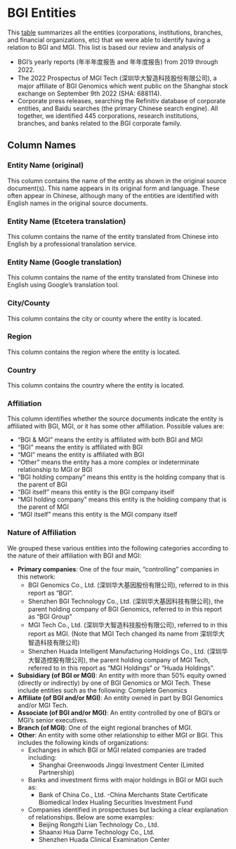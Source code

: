 # BGI Entities
This [table](https://github.com/georgetown-cset/bgi_entities/blob/0eaea73ff6207f3fc5058f93b9fc4abbe81bf127/BGI_Entity_List.csv) summarizes all the entities (corporations, institutions, branches, and financial organizations, etc) that we were able to identify having a relation to BGI and MGI.  This list is based our review and analysis of
- BGI’s yearly reports (年半年度报告 and 年年度报告) from 2019 through 2022.
- The 2022 Prospectus of MGI Tech (深圳华大智造科技股份有限公司), a major affiliate of BGI Genomics which went public on the Shanghai stock exchange on September 9th 2022 (SHA: 688114).   
- Corporate press releases, searching the Refinitiv database of corporate entities, and Baidu searches (the primary Chinese search engine). 
All together, we identified 445 corporations, research institutions, branches, and banks related to the BGI corporate family. 

## Column Names

### Entity Name (original)
This column contains the name of the entity as shown in the original source document(s).  This name appears in its original form and language.  These often appear in Chinese, although many of the entities are identified with English names in the original source documents.

### Entity Name (Etcetera translation)
This column contains the name of the entity translated from Chinese into English by a professional translation service.

### Entity Name (Google translation) 
This column contains the name of the entity translated from Chinese into English using Google’s translation tool.

### City/County
This column contains the city or county where the entity is located.

### Region
This column contains the region where the entity is located.

### Country
This column contains the country where the entity is located.

### Affiliation
This column identifies whether the source documents indicate the entity is affiliated with BGI, MGI, or it has some other affiliation.  Possible values are:
- “BGI & MGI” means the entity is affiliated with both BGI and MGI
- “BGI” means the entity is affiliated with BGI
- “MGI” means the entity is affiliated with BGI
- “Other” means the entity has a more complex or indeterminate relationship to MGI or BGI
- “BGI holding company” means this entity is the holding company that is the parent of BGI
- “BGI itself” means this entity is the BGI company itself
- “MGI holding company” means this entity is the holding company that is the parent of MGI
- “MGI itself” means this entity is the MGI company itself

### Nature of Affiliation
We grouped these various entities into the following categories according to the nature of their affiliation with BGI and MGI:
- **Primary companies**:  One of the four main, “controlling” companies in this network:
  * BGI Genomics Co., Ltd.  (深圳华大基因股份有限公司), referred to in this report as “BGI”.
  * Shenzhen BGI Technology Co., Ltd.  (深圳华大基因科技有限公司), the parent holding company of BGI Genomics, referred to in this report as “BGI Group”
  * MGI Tech Co., Ltd. (深圳华大智造科技股份有限公司), referred to in this report as MGI.  (Note that MGI Tech changed its name from 深圳华大智造科技有限公司)
  * Shenzhen Huada Intelligent Manufacturing Holdings Co., Ltd. (深圳华大智造控股有限公司), the parent holding company of MGI Tech, referred to in this report as “MGI Holdings” or “Huada Holdings”.
- **Subsidiary (of BGI or MGI)**: An entity with more than 50% equity owned (directly or indirectly) by one of BGI Genomics or MGI Tech. These include entities such as the following:
Complete Genomics
- **Affiliate (of BGI and/or MGI)**: An entity owned in part by BGI Genomics and/or MGI Tech.
- **Associate (of BGI and/or MGI)**: An entity controlled by one of BGI’s or MGI’s senior executives.
- **Branch (of MGI)**: One of the eight regional branches of MGI.
- **Other**: An entity with some other relationship to either MGI or BGI.  This includes the following kinds of organizations:
  * Exchanges in which BGI or MGI related companies are traded including:
    + Shanghai Greenwoods Jingqi Investment Center (Limited Partnership)
  * Banks and investment firms with major holdings in BGI or MGI such as:
    + Bank of China Co., Ltd. -China Merchants State Certificate Biomedical Index Hualing Securities Investment Fund
  * Companies identified in prospectuses but lacking a clear explanation of relationships. Below are some examples:
    + Beijing Rongzhi Lian Technology Co., Ltd.
    + Shaanxi Hua Darre Technology Co., Ltd.
    + Shenzhen Huada Clinical Examination Center
